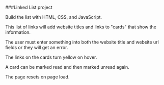 ###Linked List project

Build the list with HTML, CSS, and JavaScript.

This list of links will add website titles and links to "cards" that show the information.

The user must enter something into both the website title and website url fields or they will get an error.

The links on the cards turn yellow on hover.

A card can be marked read and then marked unread again.

The page resets on page load.
